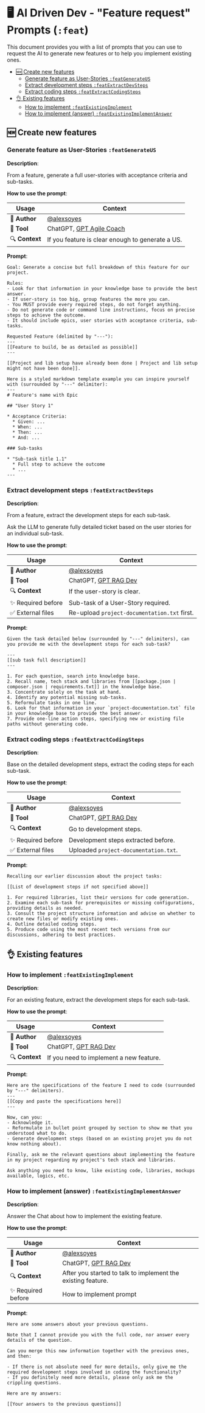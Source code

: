 # 🖥️ AI Driven Dev - "Feature request" Prompts (`:feat`)

This document provides you with a list of prompts that you can use to request the AI to generate new features or to help you implement existing ones.

- [🆕 Create new features](#-create-new-features)
  - [Generate feature as User-Stories `:featGenerateUS`](#generate-feature-as-user-stories-featgenerateus)
  - [Extract development steps `:featExtractDevSteps`](#extract-development-steps-featextractdevsteps)
  - [Extract coding steps `:featExtractCodingSteps`](#extract-coding-steps-featextractcodingsteps)
- [👌 Existing features](#-existing-features)
  - [How to implement `:featExistingImplement`](#how-to-implement-featexistingimplement)
  - [How to implement (answer) `:featExistingImplementAnswer`](#how-to-implement-answer-featexistingimplementanswer)

## 🆕 Create new features

### Generate feature as User-Stories `:featGenerateUS`

**Description**:

From a feature, generate a full user-stories with acceptance criteria and sub-tasks.

**How to use the prompt**:

| Usage                   | Context                                                    |
|-------------------------|------------------------------------------------------------|
| 🚀 **Author**           | [@alexsoyes](https://beacons.ai/alexsoyes)                 |
| 🤖 **Tool**             | ChatGPT, [GPT Agile Coach](../ai-driven-dev-community/resources/llm-instructions/gpt-agile-coach.md) |
| 🔍 **Context**          | If you feature is clear enough to generate a US.           |

**Prompt**:

```text
Goal: Generate a concise but full breakdown of this feature for our project.

Rules:
- Look for that information in your knowledge base to provide the best answer.
- If user-story is too big, group features the more you can.
- You MUST provide every required steps, do not forget anything.
- Do not generate code or command line instructions, focus on precise steps to achieve the outcome.
- It should include epics, user stories with acceptance criteria, sub-tasks.

Requested Feature (delimited by "---"):
---
[[Feature to build, be as detailed as possible]]
---

[[Project and lib setup have already been done | Project and lib setup might not have been done]].

Here is a styled markdown template example you can inspire yourself with (surrounded by "---" delimiter):
---
# Feature's name with Epic

## "User Story 1"

* Acceptance Criteria:
  * Given: ...
  * When: ...
  * Then: ...
  * And: ...

### Sub-tasks

* "Sub-task title 1.1"
  * Full step to achieve the outcome
  * ...
---
```

### Extract development steps `:featExtractDevSteps`

**Description**:

From a feature, extract the development steps for each sub-task.

Ask the LLM to generate fully detailed ticket based on the user stories for an individual sub-task.

**How to use the prompt**:

| Usage                   | Context                                                    |
|-------------------------|------------------------------------------------------------|
| 🚀 **Author**           | [@alexsoyes](https://beacons.ai/alexsoyes)                 |
| 🤖 **Tool**             | ChatGPT, [GPT RAG Dev](../llm-instructions/gpt-rag-developer.md) |
| 🔍 **Context**          | If the user-story is clear.                                |
| ✨ Required before      | Sub-task of a User-Story required.                         |
| ✅ External files       | Re-upload `project-documentation.txt` first.               |

**Prompt**:

```text
Given the task detailed below (surrounded by "---" delimiters), can you provide me with the development steps for each sub-task?

---
[[sub task full description]]
---

1. For each question, search into knowledge base.
2. Recall name, tech stack and libraries from [[package.json | composer.json | requirements.txt]] in the knowledge base.
3. Concentrate solely on the task at hand.
4. Identify any potential missing sub-tasks.
5. Reformulate tasks in one line.
6. Look for that information in your `project-documentation.txt` file in your knowledge base to provide the best answer.
7. Provide one-line action steps, specifying new or existing file paths without generating code.
```

### Extract coding steps `:featExtractCodingSteps`

**Description**:

Base on the detailed development steps, extract the coding steps for each sub-task.

**How to use the prompt**:

| Usage                   | Context                                                    |
|-------------------------|------------------------------------------------------------|
| 🚀 **Author**           | [@alexsoyes](https://beacons.ai/alexsoyes)                 |
| 🤖 **Tool**             | ChatGPT, [GPT RAG Dev](../llm-instructions/gpt-rag-developer.md) |
| 🔍 **Context**          | Go to development steps.                                   |
| ✨ Required before      | Development steps extracted before.                        |
| ✅ External files       | Uploaded `project-documentation.txt`.                      |

**Prompt**:

```text
Recalling our earlier discussion about the project tasks:

[[List of development steps if not specified above]]

1. For required libraries, list their versions for code generation.
2. Examine each sub-task for prerequisites or missing configurations, providing details as needed.
3. Consult the project structure information and advise on whether to create new files or modify existing ones.
4. Outline detailed coding steps.
5. Produce code using the most recent tech versions from our discussions, adhering to best practices.
```

## 👌 Existing features

### How to implement `:featExistingImplement`

**Description**:

For an existing feature, extract the development steps for each sub-task.

**How to use the prompt**:

| Usage                   | Context                                                    |
|-------------------------|------------------------------------------------------------|
| 🚀 **Author**           | [@alexsoyes](https://beacons.ai/alexsoyes)                 |
| 🤖 **Tool**             | ChatGPT, [GPT RAG Dev](../llm-instructions/gpt-rag-developer.md) |
| 🔍 **Context**          | If you need to implement a new feature.                    |

**Prompt**:
  
```text
Here are the specifications of the feature I need to code (surrounded by "---" delimiters).
---
[[Copy and paste the specifications here]]
---

Now, can you:
- Acknowledge it.
- Reformulate in bullet point grouped by section to show me that you understood what to do.
- Generate development steps (based on an existing projet you do not know nothing about).

Finally, ask me the relevant questions about implementing the feature in my project regarding my project's tech stack and libraries.

Ask anything you need to know, like existing code, libraries, mockups available, logics, etc.
```

### How to implement (answer) `:featExistingImplementAnswer`

**Description**:

Answer the Chat about how to implement the existing feature.

**How to use the prompt**:

| Usage                   | Context                                                    |
|-------------------------|------------------------------------------------------------|
| 🚀 **Author**           | [@alexsoyes](https://beacons.ai/alexsoyes)                 |
| 🤖 **Tool**             | ChatGPT, [GPT RAG Dev](../llm-instructions/gpt-rag-developer.md) |
| 🔍 **Context**          | After you started to talk to implement the existing feature. |
| ✨ Required before      | How to implement prompt                                    |

**Prompt**:
  
```text
Here are some answers about your previous questions.

Note that I cannot provide you with the full code, nor answer every details of the question.

Can you merge this new information together with the previous ones, and then:

- If there is not absolute need for more details, only give me the required development steps involved in coding the functionality?
- If you definitely need more details, please only ask me the crippling questions.

Here are my answers:

[[Your answers to the previous questions]]
```
